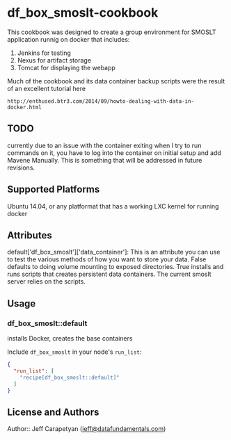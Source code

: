 # df_box_smoslt-cookbook

This cookbook was designed to create a group environment for SMOSLT application runnig on docker that includes:
1. Jenkins for testing
2. Nexus for artifact storage
3. Tomcat for displaying the webapp


Much of the cookbook and its data container backup scripts were the result of an excellent tutorial here 
```
http://enthused.btr3.com/2014/09/howto-dealing-with-data-in-docker.html
```
## TODO
currently due to an issue with the container exiting when I try to run commands on it, you have to log into the container on initial setup and add Mavene Manually. This is something that will be addressed in future revisions.

## Supported Platforms

Ubuntu 14.04, or any platformat that has a working LXC kernel for running docker

## Attributes
default['df_box_smoslt']['data_container']: This is an attribute you can use to test the various methods of how you want to store your data. False defaults to doing volume mounting to exposed directories. True installs and runs scripts that creates persistent data containers. The current smoslt server relies on the scripts. 

## Usage

### df_box_smoslt::default
installs Docker, creates the base containers 

Include `df_box_smoslt` in your node's `run_list`:

```json
{
  "run_list": [
    "recipe[df_box_smoslt::default]"
  ]
}
```

## License and Authors

Author:: Jeff Carapetyan (<jeff@datafundamentals.com>)
